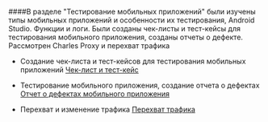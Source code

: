  ####В разделе "Тестирование мобильных приложений" были изучены типы мобильных приложений и особенности их тестирования, Android Studio. Функции и логи. Были созданы чек-листы и тест-кейсы для тестирования мобильного приложения, созданы отчеты о дефекте. Рассмотрен Charles Proxy и перехват трафика

- Создание чек-листа и тест-кейсов для тестирования мобильных приложений [Чек-лист и тест-кейс](https://docs.google.com/spreadsheets/d/1KngCWhz6gO1T2uRvGZ0bZNg-YZZAhd5Z8DQJLdCqA8k/edit?usp=sharing)
- Тестирование мобильного приложения, создание отчета о дефектах [Отчет о дефектах мобильного приложения ](https://docs.google.com/spreadsheets/d/1CU_fRvKTOB2JMnMyRowt6XkTY5QjQvzH4JaF3htC_Us/edit?usp=sharing)
 
- Перехват и изменение трафика [Перехват трафика](https://drive.google.com/drive/folders/1LP18qB2pWD9TB2LhRjClDHoEZTvi3cbN?usp=sharing)


